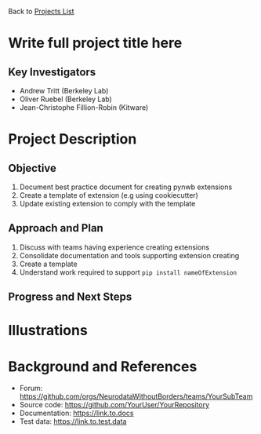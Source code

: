 Back to [Projects List](../../README.md#ProjectsList)

# Write full project title here

## Key Investigators

- Andrew Tritt (Berkeley Lab)
- Oliver Ruebel (Berkeley Lab)
- Jean-Christophe Fillion-Robin (Kitware)

# Project Description

<!-- Add a short paragraph describing the project. -->

## Objective

1. Document best practice document for creating pynwb extensions
1. Create a template of extension (e.g using cookiecutter)
1. Update existing extension to comply with the template

## Approach and Plan

1. Discuss with teams having experience creating extensions
1. Consolidate documentation and tools supporting extension creating
1. Create a template
1. Understand work required to support `pip install nameOfExtension`

## Progress and Next Steps

<!--Describe progress and next steps in a few bullet points as you are making progress.-->

# Illustrations

<!--Add pictures and links to videos that demonstrate what has been accomplished.-->

<!--![Description of picture](Example2.jpg)-->

<!--![Some more images](Example2.jpg)-->

# Background and References

<!--Use this space for information that may help people better understand your project, like links to papers, source code, or data.-->

- Forum: https://github.com/orgs/NeurodataWithoutBorders/teams/YourSubTeam
- Source code: https://github.com/YourUser/YourRepository
- Documentation: https://link.to.docs
- Test data: https://link.to.test.data

